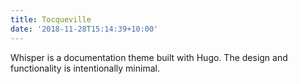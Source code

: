 ```yaml
---
title: Tocqueville
date: '2018-11-28T15:14:39+10:00'
---
```


Whisper is a documentation theme built with Hugo. The design and functionality is intentionally minimal. 
